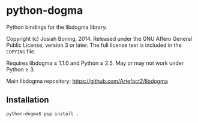 # python-dogma

Python bindings for the libdogma library.

Copyright (c) Josiah Boning, 2014. Released under the GNU Affero General Public
License, version 3 or later. The full license text is included in the `COPYING`
file.

Requires libdogma ≥ 1.1.0 and Python ≥ 2.5. May or may not work under Python ≥
3.

Main libdogma repository: https://github.com/Artefact2/libdogma

## Installation

```
python-dogma$ pip install .
```
